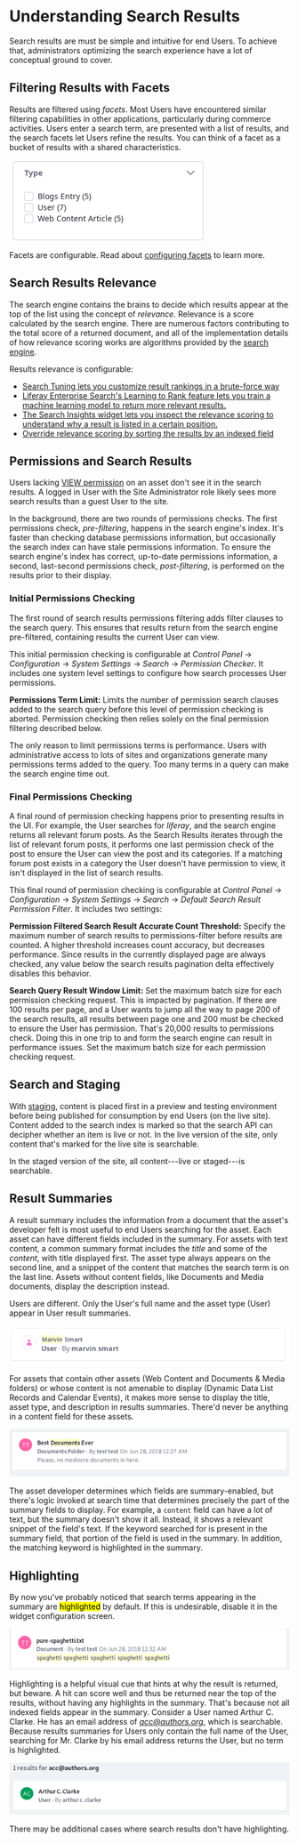 # Understanding Search Results

Search results are must be simple and intuitive for end Users. To achieve that, administrators optimizing the search experience have a lot of conceptual ground to cover.

## Filtering Results with Facets

Results are filtered using *facets*. Most Users have encountered similar filtering capabilities in other applications, particularly during commerce activities. Users enter a search term, are presented with a list of results, and the search facets let Users refine the results. You can think of a facet as a bucket of results with a shared characteristics.

![The Type facet is one of the facets provided out of the box.](./understanding-search-results/images/01.png)

Facets are configurable. Read about [configuring facets](../search_facets.rst) to learn more.

## Search Results Relevance

The search engine contains the brains to decide which results appear at the top of the list using the concept of *relevance*. Relevance is a score calculated by the search engine. There are numerous factors contributing to the total score of a returned document, and all of the implementation details of how relevance scoring works are algorithms provided by the [search engine](https://www.elastic.co/guide/en/elasticsearch/reference/current/relevance-intro.html#relevance-intro).

Results relevance is configurable:
- [Search Tuning lets you customize result rankings in a brute-force way](./../../search_administration_and_tuning.rst)
- [Liferay Enterprise Search's Learning to Rank feature lets you train a machine learning model to return more relevant results.](./../../liferay_enterprise_search.rst)
- [The Search Insights widget lets you inspect the relevance scoring to understand why a result is listed in a certain position.]()
- [Override relevance scoring by sorting the results by an indexed field](./sorting-results.md) 

## Permissions and Search Results

Users lacking [VIEW permission](/docs/7-2/user/-/knowledge_base/u/roles-and-permissions) on an asset don't see it in the search results. A logged in User with the Site Administrator role likely sees more search results than a guest User to the site. 

In the background, there are two rounds of permissions checks. The first permissions check, _pre-filtering_, happens in the search engine's index. It's faster than checking database permissions information, but occasionally the search index can have stale permissions information. To ensure the search engine's index has correct, up-to-date permissions information, a second, last-second permissions check, _post-filtering_, is performed on the results prior to their display.

### Initial Permissions Checking

The first round of search results permissions filtering adds filter clauses to the search query. This ensures that results return from the search engine pre-filtered, containing results the current User can view.

This initial permission checking is configurable at *Control Panel* &rarr; *Configuration* &rarr; *System Settings* &rarr; *Search* &rarr; *Permission Checker*. It includes one system level settings to configure how search processes User permissions.

**Permissions Term Limit:** Limits the number of permission search clauses added to the search query before this level of permission checking is aborted. Permission checking then relies solely on the final permission filtering described below.

The only reason to limit permissions terms is performance. Users with administrative access to lots of sites and organizations generate many permissions terms added to the query. Too many terms in a query can make the search engine time out.

### Final Permissions Checking

A final round of permission checking happens prior to presenting results in the UI. For example, the User searches for *liferay*, and the search engine returns all relevant forum posts. As the Search Results iterates through the list of relevant forum posts, it performs one last permission check of the post to ensure the User can view the post and its categories. If a matching forum post exists in a category the User doesn't have permission to view, it isn't displayed in the list of search results.

This final round of permission checking is configurable at *Control Panel* &rarr; *Configuration* &rarr; *System Settings* &rarr; *Search* &rarr; *Default Search Result Permission Filter*. It includes two settings:

**Permission Filtered Search Result Accurate Count Threshold:** Specify the maximum number of search results to permissions-filter before results are counted. A higher threshold increases count accuracy, but decreases performance. Since results in the currently displayed page are always checked, any value below the search results pagination delta effectively disables this behavior.

**Search Query Result Window Limit:** Set the maximum batch size for each permission checking request. This is impacted by pagination. If there are 100 results per page, and a User wants to jump all the way to page 200 of the search results, all results between page one and 200 must be checked to ensure the User has permission. That's 20,000 results to permissions check. Doing this in one trip to and form the search engine can result in performance issues. Set the maximum batch size for each permission checking request. 

## Search and Staging

With [staging](./../../../site-building/site_settings.rst), content is placed first in a preview and testing environment before being published for consumption by end Users (on the live site). Content added to the search index is marked so that the search API can decipher whether an item is live or not. In the live version of the site, only content that's marked for the live site is searchable. 

In the staged version of the site, all content---live or staged---is searchable.

## Result Summaries

A result summary includes the information from a document that the asset's developer felt is most useful to end Users searching for the asset. Each asset can have different fields included in the summary. For assets with text content, a common summary format includes the *title* and some of the *content*, with title displayed first. The asset type always appears on the second line, and a snippet of the content that matches the search term is on the last line.  Assets without content fields, like Documents and Media documents, display the description instead.

Users are different. Only the User's full name and the asset type (User) appear in User result summaries.

![User summaries contain only the User's full name.](./understanding-search-results/images/02.png)

For assets that contain other assets (Web Content and Documents & Media folders) or whose content is not amenable to display (Dynamic Data List Records and Calendar Events), it makes more sense to display the title, asset type, and description in results summaries. There'd never be anything in a content field for these assets.

![Documents and Media and Web Content folders include titles and descriptions in their summaries.](./understanding-search-results/images/03.png)

The asset developer determines which fields are summary-enabled, but there's logic invoked at search time that determines precisely the part of the summary fields to display. For example, a `content` field can have a lot of text, but the summary doesn't show it all. Instead, it shows a relevant snippet of the field's text. If the keyword searched for is present in the summary field, that portion of the field is used in the summary. In addition, the matching keyword is highlighted in the summary.

## Highlighting

By now you've probably noticed that search terms appearing in the summary are <mark>highlighted</mark> by default. If this is undesirable, disable it in the widget configuration screen.

![Some document summaries have lots of highlights if the search term matches text that appears in the summary.](./understanding-search-results/images/04.png)

Highlighting is a helpful visual cue that hints at why the result is returned, but beware. A hit can score well and thus be returned near the top of the results, without having any highlights in the summary. That's because not all indexed fields appear in the summary. Consider a User named Arthur C. Clarke. He has an email address of *acc@authors.org*, which is searchable. Because results summaries for Users only contain the full name of the User, searching for Mr.  Clarke by his email address returns the User, but no term is highlighted. 

![Results that match the search term won't always have highlights.](./understanding-search-results/images/05.png)

There may be additional cases where search results don't have highlighting.
